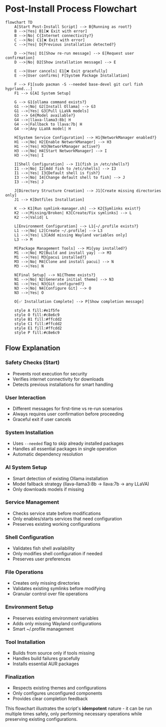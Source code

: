 # Post-Install Process Flowchart

```mermaid
flowchart TD
    A[Start Post-Install Script] --> B{Running as root?}
    B -->|Yes| B1[❌ Exit with error]
    B -->|No| C{Internet connectivity?}
    C -->|No| C1[❌ Exit with error]
    C -->|Yes| D{Previous installation detected?}
    
    D -->|Yes| D1[Show re-run message] --> E[Request user confirmation]
    D -->|No| D2[Show installation message] --> E
    
    E -->|User cancels| E1[❌ Exit gracefully]
    E -->|User confirms| F[System Package Installation]
    
    F --> F1[sudo pacman -S --needed base-devel git curl fish hyprland...]
    F1 --> G[AI System Setup]
    
    G --> G1{ollama command exists?}
    G1 -->|No| G2[Install Ollama] --> G3
    G1 -->|Yes| G3[Pull LLaVA models]
    G3 --> G4{Model available?}
    G4 -->|llava-llama3:8b| H
    G4 -->|Fallback to llava:7b| H
    G4 -->|Any LLaVA model| H
    
    H[System Service Configuration] --> H1{NetworkManager enabled?}
    H1 -->|No| H2[Enable NetworkManager] --> H3
    H1 -->|Yes| H3{NetworkManager active?}
    H3 -->|No| H4[Start NetworkManager] --> I
    H3 -->|Yes| I
    
    I[Shell Configuration] --> I1{fish in /etc/shells?}
    I1 -->|No| I2[Add fish to /etc/shells] --> I3
    I1 -->|Yes| I3{Default shell is fish?}
    I3 -->|No| I4[Change default shell to fish] --> J
    I3 -->|Yes| J
    
    J[Directory Structure Creation] --> J1[Create missing directories only]
    J1 --> K[Dotfiles Installation]
    
    K --> K1[Run symlink-manager.sh] --> K2{Symlinks exist?}
    K2 -->|Missing/Broken| K3[Create/Fix symlinks] --> L
    K2 -->|Valid| L
    
    L[Environment Configuration] --> L1{~/.profile exists?}
    L1 -->|No| L2[Create ~/.profile] --> L3
    L1 -->|Yes| L3[Add missing Wayland variables only]
    L3 --> M
    
    M[Package Management Tools] --> M1{yay installed?}
    M1 -->|No| M2[Build and install yay] --> M3
    M1 -->|Yes| M3{pacui installed?}
    M3 -->|No| M4[Clone and install pacui] --> N
    M3 -->|Yes| N
    
    N[Final Setup] --> N1{Theme exists?}
    N1 -->|No| N2[Generate initial theme] --> N3
    N1 -->|Yes| N3{Git configured?}
    N3 -->|No| N4[Configure Git] --> O
    N3 -->|Yes| O
    
    O[✅ Installation Complete] --> P[Show completion message]
    
    style A fill:#e1f5fe
    style O fill:#c8e6c9
    style B1 fill:#ffcdd2
    style C1 fill:#ffcdd2
    style E1 fill:#ffcdd2
    style P fill:#c8e6c9
```

## Flow Explanation

### **Safety Checks (Start)**
- Prevents root execution for security
- Verifies internet connectivity for downloads
- Detects previous installations for smart handling

### **User Interaction**
- Different messages for first-time vs re-run scenarios
- Always requires user confirmation before proceeding
- Graceful exit if user cancels

### **System Installation**
- Uses `--needed` flag to skip already installed packages
- Handles all essential packages in single operation
- Automatic dependency resolution

### **AI System Setup**
- Smart detection of existing Ollama installation
- Model fallback strategy (llava-llama3:8b → llava:7b → any LLaVA)
- Only downloads models if missing

### **Service Management**
- Checks service state before modifications
- Only enables/starts services that need configuration
- Preserves existing working configurations

### **Shell Configuration**
- Validates fish shell availability
- Only modifies shell configuration if needed
- Preserves user preferences

### **File Operations**
- Creates only missing directories
- Validates existing symlinks before modifying
- Granular control over file operations

### **Environment Setup**
- Preserves existing environment variables
- Adds only missing Wayland configurations
- Smart ~/.profile management

### **Tool Installation**
- Builds from source only if tools missing
- Handles build failures gracefully
- Installs essential AUR packages

### **Finalization**
- Respects existing themes and configurations
- Only configures unconfigured components
- Provides clear completion feedback

This flowchart illustrates the script's **idempotent** nature - it can be run multiple times safely, only performing necessary operations while preserving existing configurations. 